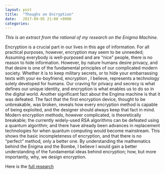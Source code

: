 ```yaml
---
layout: post
title:  "Thoughs on Encryption"
date:   2017-09-05 21:00 +0900
categories:
---
```


*This is an extract from the rational of my research on the Enigma Machine.*

Encryption is a crucial part in our lives in this age of information. For all practical purposes, however, encryption may seem to be unneeded; Assuming everybody is well-purposed and are “nice” people, there is no reason to hide information. However, by nature humans desire privacy, and that desire is one of the fundamental principles of our complicated modern society. Whether it is to keep military secrets, or to hide your embarrassing texts with your ex-boyfriend, encryption , I believe, represents a technology solely developed for humans. Our craving for privacy and secrecy is what defines our unique identity, and encryption is what enables us to do so in the digital world.
Another significant fact about the Engima machine is that it was defeated. The fact that the first encryption device, thought to be unbreakable, was broken, reveals how every encryption method is capable of being exploited, and the designer should always keep that fact in mind. Modern encryption methods, however complicated, is theoretically breakable; the currently widely-used RSA algorithms can be defeated using a quantum algorithm; and there have already been advances in replacement technologies for when quantum computing would become mainstream. This shows the basic incompleteness of encryption, and that there is no “perfect” method, only a better one.
By understanding the mathematics behind the Enigma and the Bombe, I believe I would gain a better understanding of the fundamental ideas behind encryption; how, but more importantly, why, we design encryption.

Here is the [full research](/projects/Enigma/index.html)
